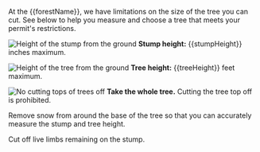 At the {{forestName}}, we have limitations on the size of the tree you can cut. See below
to help you measure and choose a tree that meets your permit's restrictions.


![Height of the stump from the ground](/assets/img/site-wide/tree-stump-height-icon.svg "stump height")  **Stump height:** {{stumpHeight}} inches maximum.

![Height of the tree from the ground](/assets/img/site-wide/tree-height-icon.svg "tree height")  **Tree height:** {{treeHeight}} feet maximum.

![No cutting tops of trees off](/assets/img/site-wide/tree-top-icon.svg "no tree-topping")  **Take the whole tree.** Cutting the tree top off is prohibited.

Remove snow from around the base of the tree so that you can accurately measure the stump and tree height.

Cut off live limbs remaining on the stump.
